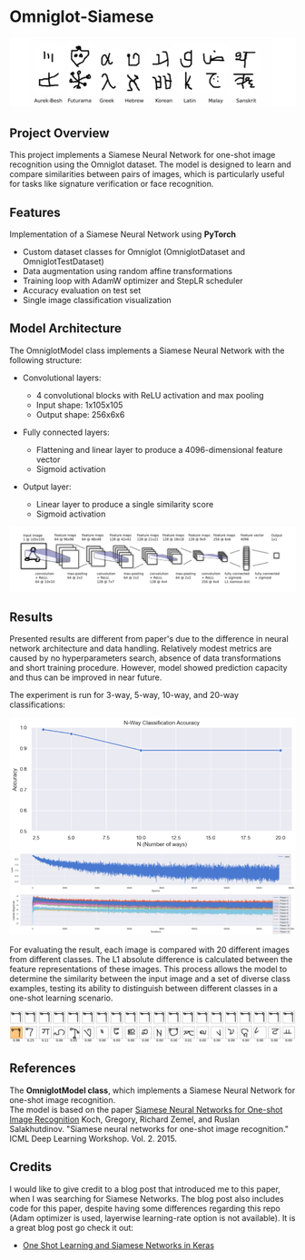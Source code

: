 # Omniglot-Siamese

![alt text](image-2.png)

## Project Overview
This project implements a Siamese Neural Network for one-shot image recognition using the Omniglot dataset. The model is designed to learn and compare similarities between pairs of images, which is particularly useful for tasks like signature verification or face recognition.

## Features
Implementation of a Siamese Neural Network using **PyTorch**
- Custom dataset classes for Omniglot (OmniglotDataset and OmniglotTestDataset)
- Data augmentation using random affine transformations
- Training loop with AdamW optimizer and StepLR scheduler
- Accuracy evaluation on test set
- Single image classification visualization

## Model Architecture
The OmniglotModel class implements a Siamese Neural Network with the following structure:

- Convolutional layers:

  - 4 convolutional blocks with ReLU activation and max pooling
  - Input shape: 1x105x105
  - Output shape: 256x6x6

- Fully connected layers:

  - Flattening and linear layer to produce a 4096-dimensional feature vector
  - Sigmoid activation

- Output layer:

  - Linear layer to produce a single similarity score
  - Sigmoid activation

![alt text](image-3.png)

## Results
Presented results are different from paper's due to the difference in neural network architecture and data handling. Relatively modest metrics are caused by no hyperparameters search, absence of data transformations and short training procedure. However, model showed prediction capacity and thus can be improved in near future.

The experiment is run for 3-way, 5-way, 10-way, and 20-way classifications:

![alt text](image-4.png)
![alt text](image-7.png)

For evaluating the result, each image is compared with 20 different images from different classes. The L1 absolute difference is calculated between the feature representations of these images. This process allows the model to determine the similarity between the input image and a set of diverse class examples, testing its ability to distinguish between different classes in a one-shot learning scenario.

![![alt text](image-6.png)](image-5.png)

## References
The **OmniglotModel class**, which implements a Siamese Neural Network for one-shot image recognition.<br/>The model is based on the paper [Siamese Neural Networks for One-shot Image Recognition](https://www.cs.cmu.edu/~rsalakhu/papers/oneshot1.pdf)
  Koch, Gregory, Richard Zemel, and Ruslan Salakhutdinov. "Siamese neural networks for one-shot image recognition." ICML Deep Learning Workshop. Vol. 2. 2015.

## Credits

I would like to give credit to a blog post that introduced me to this paper, when I was searching for Siamese Networks. The blog post  also includes code for this paper, despite having some differences regarding this repo (Adam optimizer is used, layerwise learning-rate option is not available). It is a great blog post go check it out: 

- [One Shot Learning and Siamese Networks in Keras](https://sorenbouma.github.io/blog/oneshot/)